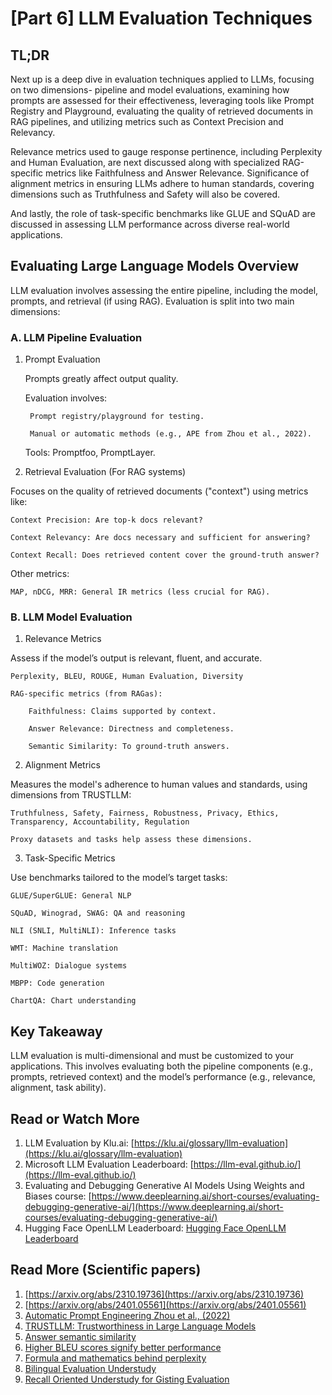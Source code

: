 # [Part 6] LLM Evaluation Techniques

## TL;DR

Next up is a deep dive in evaluation techniques applied to LLMs, focusing on two dimensions- pipeline and model evaluations, examining how prompts are assessed for their effectiveness, leveraging tools like Prompt Registry and Playground, evaluating the quality of retrieved documents in RAG pipelines, and utilizing metrics such as Context Precision and Relevancy. 

Relevance metrics used to gauge response pertinence, including Perplexity and Human Evaluation, are next discussed along with specialized RAG-specific metrics like Faithfulness and Answer Relevance. Significance of alignment metrics in ensuring LLMs adhere to human standards, covering dimensions such as Truthfulness and Safety will also be covered. 

And lastly, the role of task-specific benchmarks like GLUE and SQuAD are discussed in assessing LLM performance across diverse real-world applications.

## Evaluating Large Language Models Overview

LLM evaluation involves assessing the entire pipeline, including the model, prompts, and retrieval (if using RAG). Evaluation is split into two main dimensions:

### A. LLM Pipeline Evaluation

1. Prompt Evaluation

    Prompts greatly affect output quality.

    Evaluation involves:

        Prompt registry/playground for testing.

        Manual or automatic methods (e.g., APE from Zhou et al., 2022).

    Tools: Promptfoo, PromptLayer.

2. Retrieval Evaluation (For RAG systems)

Focuses on the quality of retrieved documents ("context") using metrics like:

    Context Precision: Are top-k docs relevant?

    Context Relevancy: Are docs necessary and sufficient for answering?

    Context Recall: Does retrieved content cover the ground-truth answer?

Other metrics:

    MAP, nDCG, MRR: General IR metrics (less crucial for RAG).

### B. LLM Model Evaluation

1. Relevance Metrics

Assess if the model’s output is relevant, fluent, and accurate.

    Perplexity, BLEU, ROUGE, Human Evaluation, Diversity

    RAG-specific metrics (from RAGas):

        Faithfulness: Claims supported by context.

        Answer Relevance: Directness and completeness.

        Semantic Similarity: To ground-truth answers.

2. Alignment Metrics

Measures the model's adherence to human values and standards, using dimensions from TRUSTLLM:

    Truthfulness, Safety, Fairness, Robustness, Privacy, Ethics, Transparency, Accountability, Regulation

    Proxy datasets and tasks help assess these dimensions.

3. Task-Specific Metrics

Use benchmarks tailored to the model’s target tasks:

    GLUE/SuperGLUE: General NLP

    SQuAD, Winograd, SWAG: QA and reasoning

    NLI (SNLI, MultiNLI): Inference tasks

    WMT: Machine translation

    MultiWOZ: Dialogue systems

    MBPP: Code generation

    ChartQA: Chart understanding

## Key Takeaway

LLM evaluation is multi-dimensional and must be customized to your applications. This involves evaluating both the pipeline components (e.g., prompts, retrieved context) and the model’s performance (e.g., relevance, alignment, task ability).


## Read or Watch More

1. LLM Evaluation by Klu.ai: [https://klu.ai/glossary/llm-evaluation](https://klu.ai/glossary/llm-evaluation)
2. Microsoft LLM Evaluation Leaderboard: [https://llm-eval.github.io/](https://llm-eval.github.io/)
3. Evaluating and Debugging Generative AI Models Using Weights and Biases course: [https://www.deeplearning.ai/short-courses/evaluating-debugging-generative-ai/](https://www.deeplearning.ai/short-courses/evaluating-debugging-generative-ai/)
4. Hugging Face OpenLLM Leaderboard:  [Hugging Face OpenLLM Leaderboard](https://huggingface.co/spaces/HuggingFaceH4/open_llm_leaderboard)

## Read More (Scientific papers)

1. [https://arxiv.org/abs/2310.19736](https://arxiv.org/abs/2310.19736)
2. [https://arxiv.org/abs/2401.05561](https://arxiv.org/abs/2401.05561)
3. [Automatic Prompt Engineering Zhou et al., (2022)](https://arxiv.org/abs/2211.01910)
4. [TRUSTLLM: Trustworthiness in Large Language Models](https://arxiv.org/pdf/2401.05561.pdf)
5. [Answer semantic similarity](https://docs.ragas.io/en/stable/concepts/metrics/context_precision.html)
6. [Higher BLEU scores signify better performance](https://www.youtube.com/watch?v=M05L1DhFqcw)
7. [Formula and mathematics behind perplexity](https://huggingface.co/docs/transformers/en/perplexity)
8. [Bilingual Evaluation Understudy](https://www.youtube.com/watch?v=M05L1DhFqcw)
9. [Recall Oriented Understudy for Gisting Evaluation](https://www.youtube.com/watch?v=TMshhnrEXlg)
